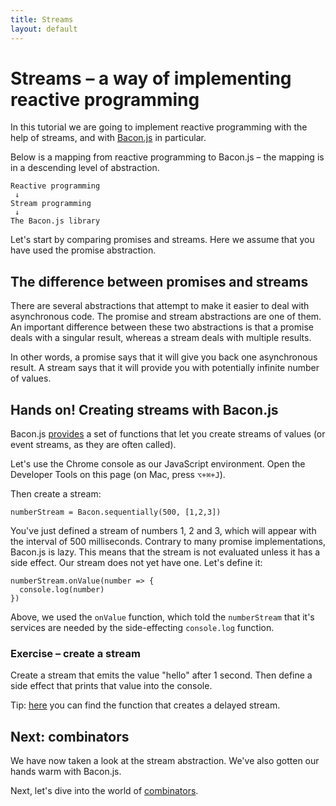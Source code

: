 ```yaml
---
title: Streams
layout: default
---
```

# Streams – a way of implementing reactive programming

In this tutorial we are going to implement reactive programming with the help of
streams, and with [Bacon.js](https://baconjs.github.io/) in particular.

Below is a mapping from reactive programming to Bacon.js – the mapping is in a
descending level of abstraction.

    Reactive programming
     ↓
    Stream programming
     ↓
    The Bacon.js library

Let's start by comparing promises and streams. Here we assume that you have used
the promise abstraction.

## The difference between promises and streams

There are several abstractions that attempt to make it easier to deal with
asynchronous code. The promise and stream abstractions are one of them. An
important difference between these two abstractions is that a promise deals with
a singular result, whereas a stream deals with multiple results.

In other words, a promise says that it will give you back one asynchronous
result. A stream says that it will provide you with potentially infinite number
of values.

## Hands on! Creating streams with Bacon.js

Bacon.js [provides](https://github.com/baconjs/bacon.js#creating-streams) a set
of functions that let you create streams of values (or event streams, as they
are often called).

Let's use the Chrome console as our JavaScript environment. Open the Developer
Tools on this page (on Mac, press `⌥+⌘+J`).

Then create a stream:

    numberStream = Bacon.sequentially(500, [1,2,3])

You've just defined a stream of numbers 1, 2 and 3, which will appear with the
interval of 500 milliseconds. Contrary to many promise implementations, Bacon.js
is lazy. This means that the stream is not evaluated unless it has a
side effect. Our stream does not yet have one. Let's define it:

    numberStream.onValue(number => {
      console.log(number)
    })

Above, we used the `onValue` function, which told the `numberStream` that it's
services are needed by the side-effecting `console.log` function.

### Exercise – create a stream

Create a stream that emits the value "hello" after 1 second. Then define a side
effect that prints that value into the console.

Tip: [here](https://github.com/baconjs/bacon.js#creating-streams) you can find
the function that creates a delayed stream.

## Next: combinators

We have now taken a look at the stream abstraction. We've also gotten our hands
warm with Bacon.js.

Next, let's dive into the world of [combinators](combinators.html).
